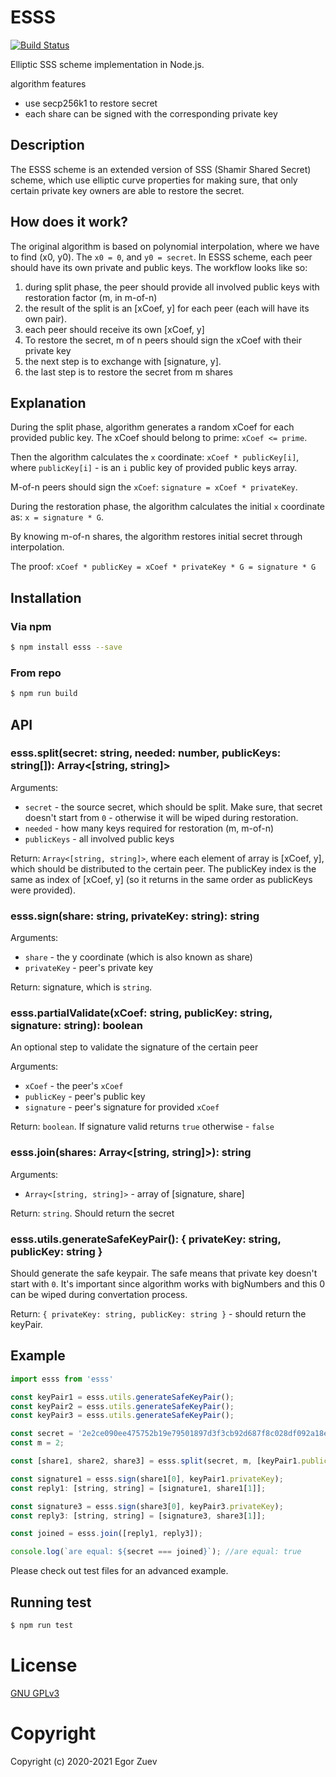# ESSS

[![Build Status](https://www.travis-ci.com/ega-forever/esss.svg?branch=master)](https://travis-ci.com/ega-forever/esss)

Elliptic SSS scheme implementation in Node.js.

algorithm features
* use secp256k1 to restore secret
* each share can be signed with the corresponding private key

## Description
The ESSS scheme is an extended version of SSS (Shamir Shared Secret) scheme, which use elliptic curve properties for making sure,
that only certain private key owners are able to restore the secret.

## How does it work?
The original algorithm is based on polynomial interpolation, where we have to find (x0, y0). The ```x0 = 0```, and ```y0 = secret```. 
In ESSS scheme, each peer should have its own private and public keys. The workflow looks like so:
1) during split phase, the peer should provide all involved public keys with restoration factor (m, in m-of-n)
2) the result of the split is an [xCoef, y] for each peer (each will have its own pair). 
3) each peer should receive its own [xCoef, y]
4) To restore the secret, m of n peers should sign the xCoef with their private key
5) the next step is to exchange with [signature, y].
6) the last step is to restore the secret from m shares

## Explanation

During the split phase, algorithm generates a random xCoef for each provided public key. The xCoef should belong to prime: ```xCoef <= prime```.

Then the algorithm calculates the ```x``` coordinate: ```xCoef * publicKey[i]```, where ```publicKey[i]``` - is an `i` public key of provided public keys array.

M-of-n peers should sign the ```xCoef```: ```signature = xCoef * privateKey```.

During the restoration phase, the algorithm calculates the initial ```x``` coordinate as: ```x = signature * G```.

By knowing m-of-n shares, the algorithm restores initial secret through interpolation.

The proof: ```xCoef * publicKey = xCoef * privateKey * G = signature * G```

## Installation

### Via npm
```bash
$ npm install esss --save
```

### From repo
```bash
$ npm run build
```


## API

### esss.split(secret: string, needed: number, publicKeys: string[]): Array<[string, string]>

Arguments:
* `secret` - the source secret, which should be split. Make sure, that secret doesn't start from `0` - otherwise it will be wiped during restoration.
* `needed` - how many keys required for restoration (m, m-of-n)
* `publicKeys` - all involved public keys 

Return: `Array<[string, string]>`, where each element of array is [xCoef, y], which should be distributed to the certain peer.
The publicKey index is the same as index of [xCoef, y] (so it returns in the same order as publicKeys were provided).

### esss.sign(share: string, privateKey: string): string

Arguments:
* `share` - the y coordinate (which is also known as share)
* `privateKey` - peer's private key

Return: signature, which is `string`. 

### esss.partialValidate(xCoef: string, publicKey: string, signature: string): boolean

An optional step to validate the signature of the certain peer

Arguments:
* `xCoef` - the peer's ```xCoef```
* `publicKey` - peer's public key
* `signature` - peer's signature for provided ```xCoef```

Return: `boolean`. If signature valid returns `true` otherwise - `false`

### esss.join(shares: Array<[string, string]>): string

Arguments:
* `Array<[string, string]>` - array of [signature, share]

Return: `string`. Should return the secret

### esss.utils.generateSafeKeyPair(): { privateKey: string, publicKey: string }

Should generate the safe keypair. The safe means that private key doesn't start with `0`.
It's important since algorithm works with bigNumbers and this 0 can be wiped during convertation process.

Return: `{ privateKey: string, publicKey: string }` - should return the keyPair.

## Example

```javascript
import esss from 'esss'

const keyPair1 = esss.utils.generateSafeKeyPair();
const keyPair2 = esss.utils.generateSafeKeyPair();
const keyPair3 = esss.utils.generateSafeKeyPair();

const secret = '2e2ce090ee475752b19e79501897d3f3cb92d687f8c028df092a18e7838edac3';
const m = 2;

const [share1, share2, share3] = esss.split(secret, m, [keyPair1.publicKey, keyPair2.publicKey, keyPair3.publicKey]);

const signature1 = esss.sign(share1[0], keyPair1.privateKey);
const reply1: [string, string] = [signature1, share1[1]];

const signature3 = esss.sign(share3[0], keyPair3.privateKey);
const reply3: [string, string] = [signature3, share3[1]];

const joined = esss.join([reply1, reply3]);

console.log(`are equal: ${secret === joined}`); //are equal: true
```


Please check out test files for an advanced example.

## Running test

```bash
$ npm run test
```

# License

[GNU GPLv3](LICENSE)

# Copyright

Copyright (c) 2020-2021 Egor Zuev
